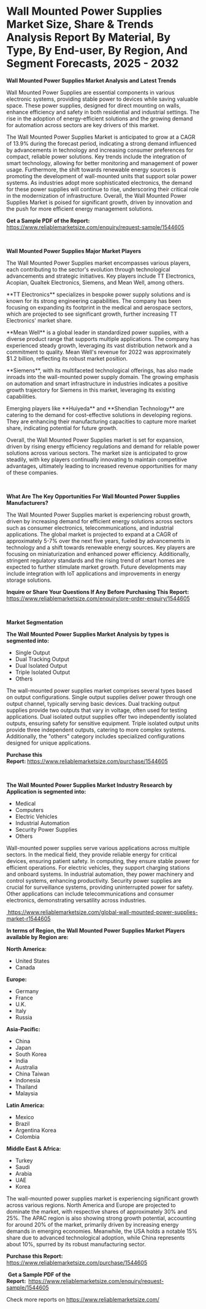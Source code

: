 <p><h1>Wall Mounted Power Supplies Market Size, Share & Trends Analysis Report By Material, By Type, By End-user, By Region, And Segment Forecasts, 2025 - 2032</h1></p><p><strong>Wall Mounted Power Supplies Market Analysis and Latest Trends</strong></p>
<p><p>Wall Mounted Power Supplies are essential components in various electronic systems, providing stable power to devices while saving valuable space. These power supplies, designed for direct mounting on walls, enhance efficiency and safety in both residential and industrial settings. The rise in the adoption of energy-efficient solutions and the growing demand for automation across sectors are key drivers of this market. </p><p>The Wall Mounted Power Supplies Market is anticipated to grow at a CAGR of 13.9% during the forecast period, indicating a strong demand influenced by advancements in technology and increasing consumer preferences for compact, reliable power solutions. Key trends include the integration of smart technology, allowing for better monitoring and management of power usage. Furthermore, the shift towards renewable energy sources is promoting the development of wall-mounted units that support solar power systems. As industries adopt more sophisticated electronics, the demand for these power supplies will continue to rise, underscoring their critical role in the modernization of infrastructure. Overall, the Wall Mounted Power Supplies Market is poised for significant growth, driven by innovation and the push for more efficient energy management solutions.</p></p>
<p><strong>Get a Sample PDF of the Report:&nbsp;</strong> <a href="https://www.reliablemarketsize.com/enquiry/request-sample/1544605?utm_campaign=3367&utm_medium=2&utm_source=Github&utm_content=ia&utm_term=07042025&utm_id=wall-mounted-power-supplies">https://www.reliablemarketsize.com/enquiry/request-sample/1544605</a></p>
<p>&nbsp;</p>
<p><strong>Wall Mounted Power Supplies Major Market Players</strong></p>
<p><p>The Wall Mounted Power Supplies market encompasses various players, each contributing to the sector's evolution through technological advancements and strategic initiatives. Key players include TT Electronics, Acopian, Qualtek Electronics, Siemens, and Mean Well, among others.</p><p>**TT Electronics** specializes in bespoke power supply solutions and is known for its strong engineering capabilities. The company has been focusing on expanding its footprint in the medical and aerospace sectors, which are projected to see significant growth, further increasing TT Electronics' market share.</p><p>**Mean Well** is a global leader in standardized power supplies, with a diverse product range that supports multiple applications. The company has experienced steady growth, leveraging its vast distribution network and a commitment to quality. Mean Well's revenue for 2022 was approximately $1.2 billion, reflecting its robust market position.</p><p>**Siemens**, with its multifaceted technological offerings, has also made inroads into the wall-mounted power supply domain. The growing emphasis on automation and smart infrastructure in industries indicates a positive growth trajectory for Siemens in this market, leveraging its existing capabilities.</p><p>Emerging players like **Huiyeda** and **Shendian Technology** are catering to the demand for cost-effective solutions in developing regions. They are enhancing their manufacturing capacities to capture more market share, indicating potential for future growth.</p><p>Overall, the Wall Mounted Power Supplies market is set for expansion, driven by rising energy efficiency regulations and demand for reliable power solutions across various sectors. The market size is anticipated to grow steadily, with key players continually innovating to maintain competitive advantages, ultimately leading to increased revenue opportunities for many of these companies.</p></p>
<p>&nbsp;</p>
<p><strong>What Are The Key Opportunities For Wall Mounted Power Supplies Manufacturers?</strong></p>
<p><p>The Wall Mounted Power Supplies market is experiencing robust growth, driven by increasing demand for efficient energy solutions across sectors such as consumer electronics, telecommunications, and industrial applications. The global market is projected to expand at a CAGR of approximately 5-7% over the next five years, fueled by advancements in technology and a shift towards renewable energy sources. Key players are focusing on miniaturization and enhanced power efficiency. Additionally, stringent regulatory standards and the rising trend of smart homes are expected to further stimulate market growth. Future developments may include integration with IoT applications and improvements in energy storage solutions.</p></p>
<p><strong>Inquire or Share Your Questions If Any Before Purchasing This Report:</strong> <a href="https://www.reliablemarketsize.com/enquiry/pre-order-enquiry/1544605?utm_campaign=3367&utm_medium=2&utm_source=Github&utm_content=ia&utm_term=07042025&utm_id=wall-mounted-power-supplies">https://www.reliablemarketsize.com/enquiry/pre-order-enquiry/1544605</a></p>
<p>&nbsp;</p>
<p><strong>Market Segmentation</strong></p>
<p><strong>The Wall Mounted Power Supplies Market Analysis by types is segmented into:</strong></p>
<p><ul><li>Single Output</li><li>Dual Tracking Output</li><li>Dual Isolated Output</li><li>Triple Isolated Output</li><li>Others</li></ul></p>
<p><p>The wall-mounted power supplies market comprises several types based on output configurations. Single output supplies deliver power through one output channel, typically serving basic devices. Dual tracking output supplies provide two outputs that vary in voltage, often used for testing applications. Dual isolated output supplies offer two independently isolated outputs, ensuring safety for sensitive equipment. Triple isolated output units provide three independent outputs, catering to more complex systems. Additionally, the "others" category includes specialized configurations designed for unique applications.</p></p>
<p><strong>Purchase this Report:&nbsp;</strong><a href="https://www.reliablemarketsize.com/purchase/1544605?utm_campaign=3367&utm_medium=2&utm_source=Github&utm_content=ia&utm_term=07042025&utm_id=wall-mounted-power-supplies">https://www.reliablemarketsize.com/purchase/1544605</a></p>
<p>&nbsp;</p>
<p><strong>The Wall Mounted Power Supplies Market Industry Research by Application is segmented into:</strong></p>
<p><ul><li>Medical</li><li>Computers</li><li>Electric Vehicles</li><li>Industrial Automation</li><li>Security Power Supplies</li><li>Others</li></ul></p>
<p><p>Wall-mounted power supplies serve various applications across multiple sectors. In the medical field, they provide reliable energy for critical devices, ensuring patient safety. In computing, they ensure stable power for efficient operations. For electric vehicles, they support charging stations and onboard systems. In industrial automation, they power machinery and control systems, enhancing productivity. Security power supplies are crucial for surveillance systems, providing uninterrupted power for safety. Other applications can include telecommunications and consumer electronics, demonstrating versatility across industries.</p></p>
<p><a href="https://www.reliablemarketsize.com/global-wall-mounted-power-supplies-market-r1544605?utm_campaign=3367&utm_medium=2&utm_source=Github&utm_content=ia&utm_term=07042025&utm_id=wall-mounted-power-supplies">&nbsp;https://www.reliablemarketsize.com/global-wall-mounted-power-supplies-market-r1544605</a></p>
<p><strong>In terms of Region, the Wall Mounted Power Supplies Market Players available by Region are:</strong></p>
<p>
    <p> <strong> North America: </strong>
        <ul>
            <li>United States</li>
            <li>Canada</li>
        </ul>
        </p> 
    <p> <strong> Europe: </strong>
        <ul>
            <li>Germany</li>
            <li>France</li>
            <li>U.K.</li>
            <li>Italy</li>
            <li>Russia</li>
        </ul>
        </p> 
    <p> <strong> Asia-Pacific: </strong>
        <ul>
            <li>China</li>
            <li>Japan</li>
            <li>South Korea</li>
            <li>India</li>
            <li>Australia</li>
            <li>China Taiwan</li>
            <li>Indonesia</li>
            <li>Thailand</li>
            <li>Malaysia</li>
        </ul>
        </p> 
    <p> <strong> Latin America: </strong>
        <ul>
            <li>Mexico</li>
            <li>Brazil</li>
            <li>Argentina Korea</li>
            <li>Colombia</li>
        </ul>
        </p> 
    <p> <strong> Middle East & Africa: </strong>
        <ul>
            <li>Turkey</li>
            <li>Saudi</li>
            <li>Arabia</li>
            <li>UAE</li>
            <li>Korea</li>
        </ul>
    </p>
    </p>
<p><p>The wall-mounted power supplies market is experiencing significant growth across various regions. North America and Europe are projected to dominate the market, with respective shares of approximately 30% and 25%. The APAC region is also showing strong growth potential, accounting for around 20% of the market, primarily driven by increasing energy demands in emerging economies. Meanwhile, the USA holds a notable 15% share due to advanced technological adoption, while China represents about 10%, spurred by its robust manufacturing sector.</p></p>
<p><strong>Purchase this Report: </strong><a href="https://www.reliablemarketsize.com/purchase/1544605?utm_campaign=3367&utm_medium=2&utm_source=Github&utm_content=ia&utm_term=07042025&utm_id=wall-mounted-power-supplies">https://www.reliablemarketsize.com/purchase/1544605</a></p>
<p>&nbsp;<strong>Get a Sample PDF of the Report:&nbsp;&nbsp;</strong><a href="https://www.reliablemarketsize.com/enquiry/request-sample/1544605?utm_campaign=3367&utm_medium=2&utm_source=Github&utm_content=ia&utm_term=07042025&utm_id=wall-mounted-power-supplies">https://www.reliablemarketsize.com/enquiry/request-sample/1544605</a></p>
<p><strong></strong></p>
<p>Check more reports on <a href="https://www.reliablemarketsize.com/?utm_campaign=3367&utm_medium=2&utm_source=Github&utm_content=ia&utm_term=07042025&utm_id=wall-mounted-power-supplies">https://www.reliablemarketsize.com/</a></p>